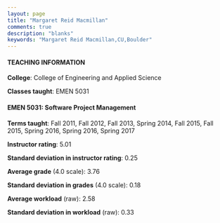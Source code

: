 ```yaml
---
layout: page
title: "Margaret Reid Macmillan" 
comments: true
description: "blanks"
keywords: "Margaret Reid Macmillan,CU,Boulder"
---
```

<head>
<script src="https://ajax.googleapis.com/ajax/libs/jquery/2.1.3/jquery.min.js"></script>
<script src="https://dl.dropboxusercontent.com/s/pc42nxpaw1ea4o9/highcharts.js?dl=0"></script>
<!-- <script src="../assets/js/highcharts.js"></script> -->
<style type="text/css">@font-face {
	font-family: "Bebas Neue";
	src: url(https://www.filehosting.org/file/details/544349/BebasNeue Regular.otf) format("opentype");
	}
	h1.Bebas { 
		font-family: "Bebas Neue", Verdana, Tahoma;
	}
</style>
</head>
	   
#### TEACHING INFORMATION

**College**: College of Engineering and Applied Science

**Classes taught**: EMEN 5031

#### EMEN 5031: Software Project Management

**Terms taught**: Fall 2011, Fall 2012, Fall 2013, Spring 2014, Fall 2015, Fall 2015, Spring 2016, Spring 2016, Spring 2017

**Instructor rating**: 5.01

**Standard deviation in instructor rating**: 0.25

**Average grade** (4.0 scale): 3.76

**Standard deviation in grades** (4.0 scale): 0.18

**Average workload** (raw): 2.58

**Standard deviation in workload** (raw): 0.33

